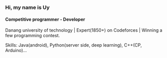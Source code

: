 ### Hi, my name is Uy
#### Competitive programmer - Developer

Danang university of technology | Expert(1850+) on Codeforces | Winning a few programming contest.

Skills: Java(android), Python(server side, deep learning), C++(CP, Arduino)...
